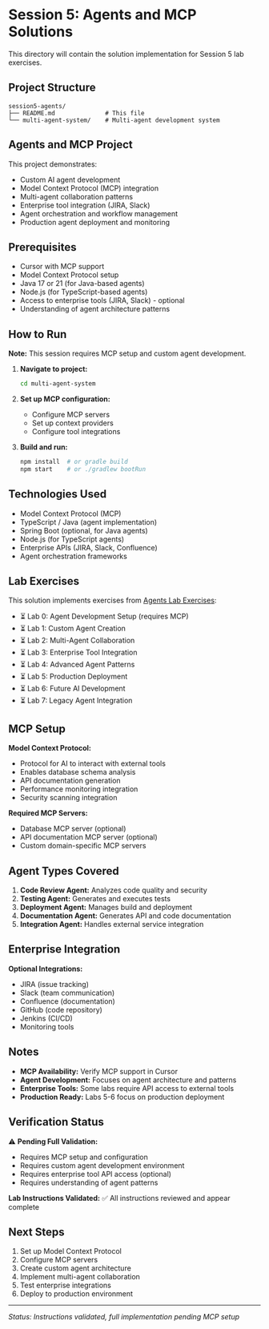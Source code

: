 # Session 5: Agents and MCP Solutions

This directory will contain the solution implementation for Session 5 lab exercises.

## Project Structure

```
session5-agents/
├── README.md              # This file
└── multi-agent-system/    # Multi-agent development system
```

## Agents and MCP Project

This project demonstrates:
- Custom AI agent development
- Model Context Protocol (MCP) integration
- Multi-agent collaboration patterns
- Enterprise tool integration (JIRA, Slack)
- Agent orchestration and workflow management
- Production agent deployment and monitoring

## Prerequisites

- Cursor with MCP support
- Model Context Protocol setup
- Java 17 or 21 (for Java-based agents)
- Node.js (for TypeScript-based agents)
- Access to enterprise tools (JIRA, Slack) - optional
- Understanding of agent architecture patterns

## How to Run

**Note:** This session requires MCP setup and custom agent development.

1. **Navigate to project:**
   ```bash
   cd multi-agent-system
   ```

2. **Set up MCP configuration:**
   - Configure MCP servers
   - Set up context providers
   - Configure tool integrations

3. **Build and run:**
   ```bash
   npm install  # or gradle build
   npm start    # or ./gradlew bootRun
   ```

## Technologies Used

- Model Context Protocol (MCP)
- TypeScript / Java (agent implementation)
- Spring Boot (optional, for Java agents)
- Node.js (for TypeScript agents)
- Enterprise APIs (JIRA, Slack, Confluence)
- Agent orchestration frameworks

## Lab Exercises

This solution implements exercises from [Agents Lab Exercises](../agents_labs.md):

- ⏳ Lab 0: Agent Development Setup (requires MCP)
- ⏳ Lab 1: Custom Agent Creation
- ⏳ Lab 2: Multi-Agent Collaboration
- ⏳ Lab 3: Enterprise Tool Integration
- ⏳ Lab 4: Advanced Agent Patterns
- ⏳ Lab 5: Production Deployment
- ⏳ Lab 6: Future AI Development
- ⏳ Lab 7: Legacy Agent Integration

## MCP Setup

**Model Context Protocol:**
- Protocol for AI to interact with external tools
- Enables database schema analysis
- API documentation generation
- Performance monitoring integration
- Security scanning integration

**Required MCP Servers:**
- Database MCP server (optional)
- API documentation MCP server (optional)
- Custom domain-specific MCP servers

## Agent Types Covered

1. **Code Review Agent:** Analyzes code quality and security
2. **Testing Agent:** Generates and executes tests
3. **Deployment Agent:** Manages build and deployment
4. **Documentation Agent:** Generates API and code documentation
5. **Integration Agent:** Handles external service integration

## Enterprise Integration

**Optional Integrations:**
- JIRA (issue tracking)
- Slack (team communication)
- Confluence (documentation)
- GitHub (code repository)
- Jenkins (CI/CD)
- Monitoring tools

## Notes

- **MCP Availability:** Verify MCP support in Cursor
- **Agent Development:** Focuses on agent architecture and patterns
- **Enterprise Tools:** Some labs require API access to external tools
- **Production Ready:** Labs 5-6 focus on production deployment

## Verification Status

⚠️ **Pending Full Validation:**
- Requires MCP setup and configuration
- Requires custom agent development environment
- Requires enterprise tool API access (optional)
- Requires understanding of agent patterns

**Lab Instructions Validated:** ✅ All instructions reviewed and appear complete

## Next Steps

1. Set up Model Context Protocol
2. Configure MCP servers
3. Create custom agent architecture
4. Implement multi-agent collaboration
5. Test enterprise integrations
6. Deploy to production environment

---

*Status: Instructions validated, full implementation pending MCP setup*

